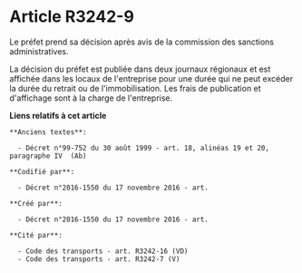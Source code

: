 # Article R3242-9

Le préfet prend sa décision après avis de la commission des sanctions administratives.

La décision du préfet est publiée dans deux journaux régionaux et est affichée dans les locaux de l'entreprise pour une durée
qui ne peut excéder la durée du retrait ou de l'immobilisation. Les frais de publication et d'affichage sont à la charge de
l'entreprise.

**Liens relatifs à cet article**

	**Anciens textes**:

	  - Décret n°99-752 du 30 août 1999 - art. 18, alinéas 19 et 20, paragraphe IV  (Ab)

	**Codifié par**:

	  - Décret n°2016-1550 du 17 novembre 2016 - art.

	**Créé par**:

	  - Décret n°2016-1550 du 17 novembre 2016 - art.

	**Cité par**:

	  - Code des transports - art. R3242-16 (VD)
	  - Code des transports - art. R3242-7 (V)
